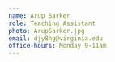 ```yaml
---
name: Arup Sarker
role: Teaching Assistant
photo: ArupSarker.jpg
email: djy8hg@virginia.edu
office-hours: Monday 9-11am
---
```

